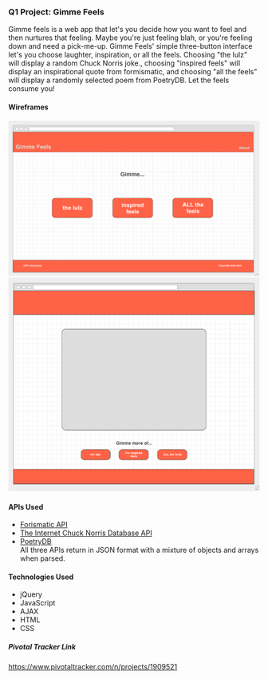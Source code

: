 ### Q1 Project: Gimme Feels  
Gimme feels is a web app that let's you decide how you want to feel and then nurtures that feeling. Maybe you're just feeling blah, or you're feeling down and need a pick-me-up. Gimme Feels' simple three-button interface let's you choose laughter, inspiration, or all the feels. Choosing "the lulz" will display a random Chuck Norris joke., choosing "inspired feels" will display an inspirational quote from formismatic, and choosing "all the feels" will display a randomly selected poem from PoetryDB. Let the feels consume you!

#### Wireframes  
![Home page wireframe](images/home-page-wireframe.png)  
![Content page wireframe](images/content-page-wireframe.png)

#### APIs Used  
* [Forismatic API](http://forismatic.com/en/api/)
* [The Internet Chuck Norris Database API](http://www.icndb.com/api/)
* [PoetryDB](http://poetrydb.org/index.html)  
All three APIs return in JSON format with a mixture of objects and arrays when parsed.

#### Technologies Used
* jQuery  
* JavaScript  
* AJAX
* HTML
* CSS

##### Pivotal Tracker Link  
https://www.pivotaltracker.com/n/projects/1909521
